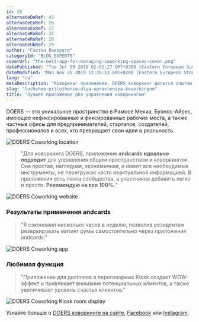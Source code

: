 ```yaml
---
id: 28
alternateDeRef: 45
alternateEnRef: 26
alternateEsRef: 27
alternateKoRef: 32
alternateRuRef: 28
alternateUkRef: 29
author: "Гастон Лаворато"
categoryId: "BLOG_EXPERTS"
coverUrl: "the-best-app-for-managing-coworking-spaces-cover.png"
datePublished: "Tue Jul 09 2019 02:02:27 GMT+0300 (Eastern European Summer Time)"
dateModified: "Mon Nov 25 2019 12:35:13 GMT+0200 (Eastern European Standard Time)"
lang: "ru"
metaDescription: "Коворкинг приложение. DOERS коворкинг делится опытом использования приложение andcards, подчеркивая его уникальность и пользу в управлении коворкинг центром. "
slug: "luchshee-prilozhenie-dlya-upravleniya-kovorkingom"
title: "Лучшее приложение для управления коворкингом"
---
```


DOERS — это уникальное пространство в Рамосе Мехиа, Буэнос-Айрес, имеющее нефиксированные и фиксированные рабочие места, а также частные офисы для предпринимателей, стартапов, создателей, профессионалов и всех, кто превращает свои идеи в реальность.

![DOERS Coworking location](https://s3.ap-northeast-2.amazonaws.com/blogs.andcards.com/the-best-app-for-managing-coworking-spaces-1.png|height=1080,width=1920)

> "Для коворкинга DOERS, приложение **andcards идеально подходит** для управления общим пространством и коворкингом. Она простая, наглядная, экономичная, и имеет все необходимые инструменты, не перегружая часто неактуальной информацией. В приложении есть лента сообщества, а участников добавить легко и просто. **Рекомендую на все 100%.**"

![DOERS Coworking website](https://s3.ap-northeast-2.amazonaws.com/blogs.andcards.com/the-best-app-for-managing-coworking-spaces-2.png|height=983,width=1920)

### Результаты применения andcards

> "Я сэкономил несколько часов в неделю, позволив резидентам резервировать митинг румы самостоятельно через приложения andcards."

![DOERS Coworking app](https://d7ccq1i35b0cj.cloudfront.net/andcards-my-workspaces-main-doers-light-en-1920-1200.jpg|height=1200,width=1920)

### Любимая функция

> "Приложение для дисплеев в переговорных Kiosk создает WOW-эффект и привлекает внимание потенциальных клиентов, а также увеличивает уровень счастья клиентов."

![DOERS Coworking Kiosk room display](https://d7ccq1i35b0cj.cloudfront.net/andcards-bookings-room-display-en-1920-1200.png|height=1200,width=1920)

Узнайте больше о [DOERS коворкинге на сайте](https://www.coworkingdoers.com), [Facebook](https://www.facebook.com/somosdoers/) или [Instagram](https://www.instagram.com/somosdoers/).

